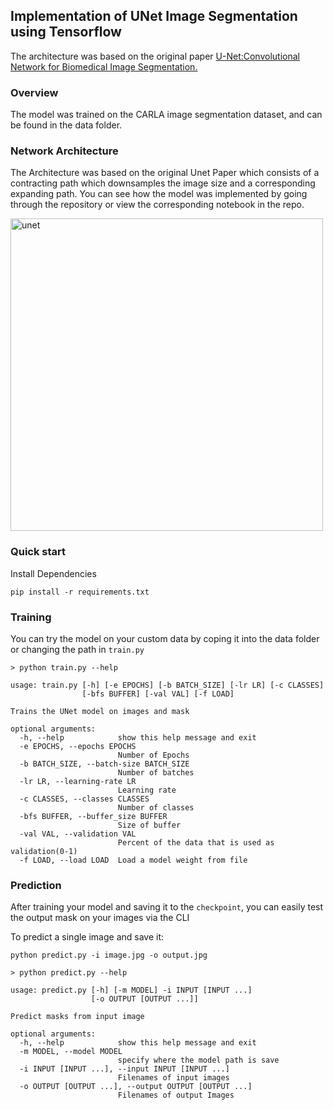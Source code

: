 ## Implementation of UNet Image Segmentation using Tensorflow 

The architecture was based on the original paper [U-Net:Convolutional Network for Biomedical Image Segmentation.](https://arxiv.org/abs/1505.04597)   

### Overview
The model was trained on the CARLA image segmentation dataset, and can be found in the data folder.  


### Network Architecture
The Architecture was based on the original Unet Paper which consists of a contracting path which downsamples the image size and a corresponding expanding path. You can see how the model was implemented by going through the repository or view the corresponding notebook in the repo.

 <img width="500" alt="unet" src="https://user-images.githubusercontent.com/57121852/196273918-208c1a81-4387-4a84-a174-cd5b2100a4a9.png">


### Quick start
Install Dependencies
```
pip install -r requirements.txt
```

### Training
You can try the model on your custom data by coping it into the data folder or changing the path in  ```train.py``` 
```
> python train.py --help

usage: train.py [-h] [-e EPOCHS] [-b BATCH_SIZE] [-lr LR] [-c CLASSES]
                [-bfs BUFFER] [-val VAL] [-f LOAD]

Trains the UNet model on images and mask

optional arguments:
  -h, --help            show this help message and exit
  -e EPOCHS, --epochs EPOCHS
                        Number of Epochs
  -b BATCH_SIZE, --batch-size BATCH_SIZE
                        Number of batches
  -lr LR, --learning-rate LR
                        Learning rate
  -c CLASSES, --classes CLASSES
                        Number of classes
  -bfs BUFFER, --buffer_size BUFFER
                        Size of buffer
  -val VAL, --validation VAL
                        Percent of the data that is used as validation(0-1)
  -f LOAD, --load LOAD  Load a model weight from file
```
### Prediction
After training your model and saving it to the `checkpoint`, you can easily test the output mask on your images via the CLI

To predict a single image and save it:
```
python predict.py -i image.jpg -o output.jpg
```

``` 
> python predict.py --help

usage: predict.py [-h] [-m MODEL] -i INPUT [INPUT ...]
                  [-o OUTPUT [OUTPUT ...]]

Predict masks from input image

optional arguments:
  -h, --help            show this help message and exit
  -m MODEL, --model MODEL
                        specify where the model path is save
  -i INPUT [INPUT ...], --input INPUT [INPUT ...]
                        Filenames of input images
  -o OUTPUT [OUTPUT ...], --output OUTPUT [OUTPUT ...]
                        Filenames of output Images
```
